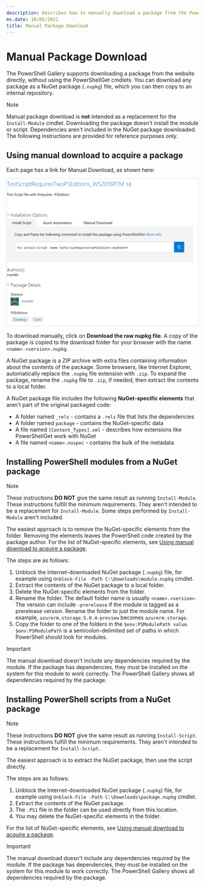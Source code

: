 ```yaml
---
description: Describes how to manually download a package from the PowerShell Gallery.
ms.date: 10/05/2021
title: Manual Package Download
---
```


# Manual Package Download

The PowerShell Gallery supports downloading a package from the website directly, without using the
PowerShellGet cmdlets. You can download any package as a NuGet package (`.nupkg`) file, which you
can then copy to an internal repository.

> [!NOTE]
> Manual package download is **not** intended as a replacement for the `Install-Module` cmdlet.
> Downloading the package doesn't install the module or script. Dependencies aren't included in the
> NuGet package downloaded. The following instructions are provided for reference purposes only.

## Using manual download to acquire a package

Each page has a link for Manual Download, as shown here:

![Package display page with install options](media/manual-download/packagedisplaypagewithpseditions.png)

To download manually, click on **Download the raw nupkg file**. A copy of the package is copied to
the download folder for your browser with the name `<name>.<version>.nupkg`.

A NuGet package is a ZIP archive with extra files containing information about the contents of the
package. Some browsers, like Internet Explorer, automatically replace the `.nupkg` file extension
with `.zip`. To expand the package, rename the `.nupkg` file to `.zip`, if needed, then extract the
contents to a local folder.

A NuGet package file includes the following **NuGet-specific elements** that aren't part of the
original packaged code:

- A folder named `_rels` - contains a `.rels` file that lists the dependencies
- A folder named `package` - contains the NuGet-specific data
- A file named `[Content_Types].xml` - describes how extensions like PowerShellGet work with NuGet
- A file named `<name>.nuspec` - contains the bulk of the metadata

## Installing PowerShell modules from a NuGet package

> [!NOTE]
> These instructions **DO NOT** give the same result as running `Install-Module`. These instructions
> fulfill the minimum requirements. They aren't intended to be a replacement for `Install-Module`.
> Some steps performed by `Install-Module` aren't included.

The easiest approach is to remove the NuGet-specific elements from the folder. Removing the elements
leaves the PowerShell code created by the package author.
For the list of NuGet-specific elements, see [Using manual download to acquire a package](#using-manual-download-to-acquire-a-package).

The steps are as follows:

1. Unblock the Internet-downloaded NuGet package (`.nupkg`) file, for example using
   `Unblock-File -Path C:\Downloads\module.nupkg` cmdlet.
1. Extract the contents of the NuGet package to a local folder.
1. Delete the NuGet-specific elements from the folder.
1. Rename the folder. The default folder name is usually `<name>.<version>`. The version can
   include `-prerelease` if the module is tagged as a prerelease version. Rename the folder to just
   the module name. For example, `azurerm.storage.5.0.4-preview` becomes `azurerm.storage`.
1. Copy the folder to one of the folders in the `$env:PSModulePath value`. `$env:PSModulePath` is a
   semicolon-delimited set of paths in which PowerShell should look for modules.

> [!IMPORTANT]
> The manual download doesn't include any dependencies required by the module. If the package has
> dependencies, they must be installed on the system for this module to work correctly. The
> PowerShell Gallery shows all dependencies required by the package.

## Installing PowerShell scripts from a NuGet package

> [!NOTE]
> These instructions **DO NOT** give the same result as running `Install-Script`. These instructions
> fulfill the minimum requirements. They aren't intended to be a replacement for `Install-Script`.

The easiest approach is to extract the NuGet package, then use the script directly.

The steps are as follows:

1. Unblock the Internet-downloaded NuGet package (`.nupkg`) file, for example using
   `Unblock-File -Path C:\Downloads\package.nupkg` cmdlet.
1. Extract the contents of the NuGet package.
1. The `.PS1` file in the folder can be used directly from this location.
1. You may delete the NuGet-specific elements in the folder.

For the list of NuGet-specific elements, see [Using manual download to acquire a package](#using-manual-download-to-acquire-a-package).

> [!IMPORTANT]
> The manual download doesn't include any dependencies required by the module. If the package has
> dependencies, they must be installed on the system for this module to work correctly. The
> PowerShell Gallery shows all dependencies required by the package.
